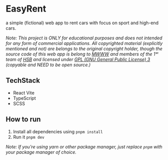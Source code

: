 # EasyRent

a simple (fictional) web app to rent cars with focus on sport and high-end cars.

_Note: This project is ONLY for educational purposes and does not intended for any form of commercial applications. All copyrighted material (explicitly mentioned and not) are belongs to the original copyright holder, though the source code of this web app is belong to [MWWW](https://github.com/mwww) and members of the 1ˢᵗ team of [HSB](https://harisenin.com) and licensed under [GPL (GNU General Public License) 3](https://raw.githubusercontent.com/mwww/EasyRent/dev/LICENSE) (copyable and NEED to be open source.)_

## TechStack

- React Vite
- TypeScript
- SCSS

## How to run

1. Install all dependencies using `pnpm install`
2. Run it `pnpm dev`

_Note: If you're using yarn or other package manager, just replace `pnpm` with your package manager of choice._
